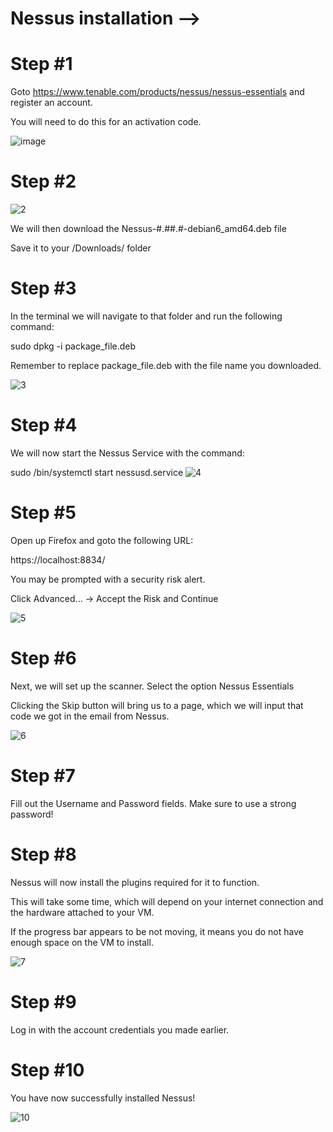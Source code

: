 # Nessus installation -->

# Step #1



Goto https://www.tenable.com/products/nessus/nessus-essentials and register an account.

You will need to do this for an activation code.

![image](https://user-images.githubusercontent.com/66565192/121795856-5fa6cf80-cc36-11eb-8a40-2ba37c04652e.png)


# Step #2
![2](https://user-images.githubusercontent.com/66565192/121795984-5ff39a80-cc37-11eb-9a6a-7e3b2e5b6ab6.PNG)



We will then download the Nessus-#.##.#-debian6_amd64.deb file

Save it to your /Downloads/ folder



# Step #3

In the terminal we will navigate to that folder and run the following command:

sudo dpkg -i package_file.deb

Remember to replace package_file.deb with the file name you downloaded.

![3](https://user-images.githubusercontent.com/66565192/121795960-17d47800-cc37-11eb-85e7-c4d3fb92e51c.PNG)


# Step #4

We will now start the Nessus Service with the command:

sudo /bin/systemctl start nessusd.service
![4](https://user-images.githubusercontent.com/66565192/121796020-a21cdc00-cc37-11eb-9808-5bd3951b9591.PNG)



# Step #5

Open up Firefox and goto the following URL:

https://localhost:8834/ 

You may be prompted with a security risk alert.

Click Advanced... -> Accept the Risk and Continue

![5](https://user-images.githubusercontent.com/66565192/121796027-b660d900-cc37-11eb-8359-38611a63fcb8.PNG)


# Step #6
Next, we will set up the scanner.
Select the option Nessus Essentials

Clicking the Skip button will bring us to a page, which we will input that code we got in the email from Nessus. 

![6](https://user-images.githubusercontent.com/66565192/121796041-d1cbe400-cc37-11eb-9c0e-f09629690dd9.PNG)

# Step #7
Fill out the Username and Password fields. Make sure to use a strong password!



# Step #8

Nessus will now install the plugins required for it to function.


This will take some time, which will depend on your internet connection and the hardware attached to your VM.

If the progress bar appears to be not moving, it means you do not have enough space on the VM to install.  


![7](https://user-images.githubusercontent.com/66565192/121796060-05a70980-cc38-11eb-83cc-7502c069bc06.PNG)



# Step #9
Log in with the account credentials you made earlier. 


# Step #10
You have now successfully installed Nessus!

![10](https://user-images.githubusercontent.com/66565192/121796092-46068780-cc38-11eb-9c31-07408f868490.PNG)
